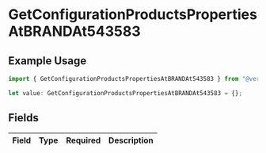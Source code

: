 # GetConfigurationProductsPropertiesAtBRANDAt543583

## Example Usage

```typescript
import { GetConfigurationProductsPropertiesAtBRANDAt543583 } from "@vercel/sdk/models/getconfigurationproductsop.js";

let value: GetConfigurationProductsPropertiesAtBRANDAt543583 = {};
```

## Fields

| Field       | Type        | Required    | Description |
| ----------- | ----------- | ----------- | ----------- |